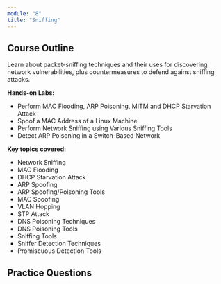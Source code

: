 ```yaml
---
module: "8"
title: "Sniffing"
---
```


<!-- # Module 8: Sniffing -->

## Course Outline

Learn about packet-sniffing techniques and their uses for discovering network vulnerabilities, plus countermeasures to defend against sniffing attacks.

**Hands-on Labs:**

- Perform MAC Flooding, ARP Poisoning, MITM and DHCP Starvation Attack
- Spoof a MAC Address of a Linux Machine
- Perform Network Sniffing using Various Sniffing Tools
- Detect ARP Poisoning in a Switch-Based Network

**Key topics covered:**

- Network Sniffing
- MAC Flooding
- DHCP Starvation Attack
- ARP Spoofing
- ARP Spoofing/Poisoning Tools
- MAC Spoofing
- VLAN Hopping
- STP Attack
- DNS Poisoning Techniques
- DNS Poisoning Tools
- Sniffing Tools
- Sniffer Detection Techniques
- Promiscuous Detection Tools

## Practice Questions
